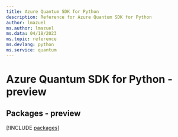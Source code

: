 ```yaml
---
title: Azure Quantum SDK for Python
description: Reference for Azure Quantum SDK for Python
author: lmazuel
ms.author: lmazuel
ms.data: 04/18/2023
ms.topic: reference
ms.devlang: python
ms.service: quantum
---
```

# Azure Quantum SDK for Python - preview
## Packages - preview
[!INCLUDE [packages](quantum-index.md)]